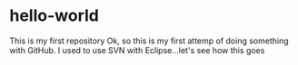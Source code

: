 # hello-world
This is my first repository
Ok, so this is my first attemp of doing something with GitHub. I used to use SVN with Eclipse...let's see how this goes
